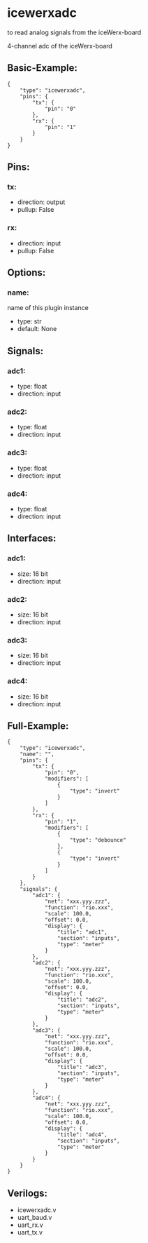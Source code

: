 # icewerxadc
to read analog signals from the iceWerx-board

4-channel adc of the iceWerx-board

## Basic-Example:
```
{
    "type": "icewerxadc",
    "pins": {
        "tx": {
            "pin": "0"
        },
        "rx": {
            "pin": "1"
        }
    }
}
```

## Pins:
### tx:

 * direction: output
 * pullup: False

### rx:

 * direction: input
 * pullup: False


## Options:
### name:
name of this plugin instance

 * type: str
 * default: None


## Signals:
### adc1:

 * type: float
 * direction: input

### adc2:

 * type: float
 * direction: input

### adc3:

 * type: float
 * direction: input

### adc4:

 * type: float
 * direction: input


## Interfaces:
### adc1:

 * size: 16 bit
 * direction: input

### adc2:

 * size: 16 bit
 * direction: input

### adc3:

 * size: 16 bit
 * direction: input

### adc4:

 * size: 16 bit
 * direction: input


## Full-Example:
```
{
    "type": "icewerxadc",
    "name": "",
    "pins": {
        "tx": {
            "pin": "0",
            "modifiers": [
                {
                    "type": "invert"
                }
            ]
        },
        "rx": {
            "pin": "1",
            "modifiers": [
                {
                    "type": "debounce"
                },
                {
                    "type": "invert"
                }
            ]
        }
    },
    "signals": {
        "adc1": {
            "net": "xxx.yyy.zzz",
            "function": "rio.xxx",
            "scale": 100.0,
            "offset": 0.0,
            "display": {
                "title": "adc1",
                "section": "inputs",
                "type": "meter"
            }
        },
        "adc2": {
            "net": "xxx.yyy.zzz",
            "function": "rio.xxx",
            "scale": 100.0,
            "offset": 0.0,
            "display": {
                "title": "adc2",
                "section": "inputs",
                "type": "meter"
            }
        },
        "adc3": {
            "net": "xxx.yyy.zzz",
            "function": "rio.xxx",
            "scale": 100.0,
            "offset": 0.0,
            "display": {
                "title": "adc3",
                "section": "inputs",
                "type": "meter"
            }
        },
        "adc4": {
            "net": "xxx.yyy.zzz",
            "function": "rio.xxx",
            "scale": 100.0,
            "offset": 0.0,
            "display": {
                "title": "adc4",
                "section": "inputs",
                "type": "meter"
            }
        }
    }
}
```

## Verilogs:
 * icewerxadc.v
 * uart_baud.v
 * uart_rx.v
 * uart_tx.v
